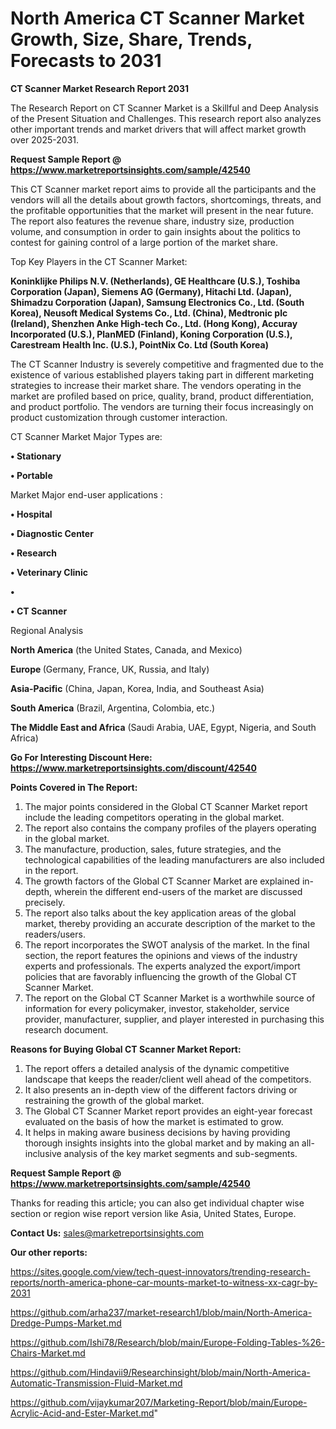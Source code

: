# North America CT Scanner Market Growth, Size, Share, Trends, Forecasts to 2031

<strong>CT Scanner Market Research Report 2031</strong>

The Research Report on CT Scanner Market is a Skillful and Deep Analysis of the Present Situation and Challenges. This research report also analyzes other important trends and market drivers that will affect market growth over 2025-2031.

<strong>Request Sample Report @ <a href=https://www.marketreportsinsights.com/sample/42540>https://www.marketreportsinsights.com/sample/42540</a></strong>

This CT Scanner market report aims to provide all the participants and the vendors will all the details about growth factors, shortcomings, threats, and the profitable opportunities that the market will present in the near future. The report also features the revenue share, industry size, production volume, and consumption in order to gain insights about the politics to contest for gaining control of a large portion of the market share.

Top Key Players in the CT Scanner Market:

<strong>Koninklijke Philips N.V. (Netherlands), GE Healthcare (U.S.), Toshiba Corporation (Japan), Siemens AG (Germany), Hitachi Ltd. (Japan), Shimadzu Corporation (Japan), Samsung Electronics Co., Ltd. (South Korea), Neusoft Medical Systems Co., Ltd. (China), Medtronic plc (Ireland), Shenzhen Anke High-tech Co., Ltd. (Hong Kong), Accuray Incorporated (U.S.), PlanMED (Finland), Koning Corporation (U.S.), Carestream Health Inc. (U.S.), PointNix Co. Ltd (South Korea)</strong>

The CT Scanner Industry is severely competitive and fragmented due to the existence of various established players taking part in different marketing strategies to increase their market share. The vendors operating in the market are profiled based on price, quality, brand, product differentiation, and product portfolio. The vendors are turning their focus increasingly on product customization through customer interaction.

CT Scanner Market Major Types are:

<strong>•  Stationary

•  Portable</strong>

Market Major end-user applications :

<strong>•  Hospital

•  Diagnostic Center

•  Research

•  Veterinary Clinic

•  

•  CT Scanner</strong>

Regional Analysis

</u><strong><b>North America</b></strong> (the United States, Canada, and Mexico)

<strong><b>Europe </b></strong>(Germany, France, UK, Russia, and Italy)

<strong><b>Asia-Pacific</b></strong> (China, Japan, Korea, India, and Southeast Asia)

<strong><b>South America</b></strong> (Brazil, Argentina, Colombia, etc.)

<strong><b>The Middle East and Africa</b></strong> (Saudi Arabia, UAE, Egypt, Nigeria, and South Africa)

<strong>Go For Interesting Discount Here: <a href=https://www.marketreportsinsights.com/discount/42540>https://www.marketreportsinsights.com/discount/42540</a></strong>

<strong>Points Covered in The Report:</strong>
<ol>
  <li>The major points considered in the Global CT Scanner Market report include the leading competitors operating in the global market.</li>
  <li>The report also contains the company profiles of the players operating in the global market.</li>
  <li>The manufacture, production, sales, future strategies, and the technological capabilities of the leading manufacturers are also included in the report.</li>
  <li>The growth factors of the Global CT Scanner Market are explained in-depth, wherein the different end-users of the market are discussed precisely.</li>
  <li>The report also talks about the key application areas of the global market, thereby providing an accurate description of the market to the readers/users.</li>
  <li>The report incorporates the SWOT analysis of the market. In the final section, the report features the opinions and views of the industry experts and professionals. The experts analyzed the export/import policies that are favorably influencing the growth of the Global CT Scanner Market.</li>
  <li>The report on the Global CT Scanner Market is a worthwhile source of information for every policymaker, investor, stakeholder, service provider, manufacturer, supplier, and player interested in purchasing this research document.</li>
</ol>
<strong>Reasons for Buying Global CT Scanner Market Report:</strong>

<ol>
  <li>The report offers a detailed analysis of the dynamic competitive landscape that keeps the reader/client well ahead of the competitors.</li>
  <li>It also presents an in-depth view of the different factors driving or restraining the growth of the global market.</li>
  <li>The Global CT Scanner Market report provides an eight-year forecast evaluated on the basis of how the market is estimated to grow.</li>
  <li>It helps in making aware business decisions by having providing thorough insights insights into the global market and by making an all-inclusive analysis of the key market segments and sub-segments.</li>
</ol>
<strong>Request Sample Report @ <a href=https://www.marketreportsinsights.com/sample/42540>https://www.marketreportsinsights.com/sample/42540</a></strong>


Thanks for reading this article; you can also get individual chapter wise section or region wise report version like Asia, United States, Europe.

<strong>Contact Us:</strong>
sales@marketreportsinsights.com

<strong>Our other reports:</strong>

<a href=https://sites.google.com/view/tech-quest-innovators/trending-research-reports/north-america-phone-car-mounts-market-to-witness-xx-cagr-by-2031>https://sites.google.com/view/tech-quest-innovators/trending-research-reports/north-america-phone-car-mounts-market-to-witness-xx-cagr-by-2031</a>

<a href=https://github.com/arha237/market-research1/blob/main/North-America-Dredge-Pumps-Market.md>https://github.com/arha237/market-research1/blob/main/North-America-Dredge-Pumps-Market.md</a>

<a href=https://github.com/Ishi78/Research/blob/main/Europe-Folding-Tables-%26-Chairs-Market.md>https://github.com/Ishi78/Research/blob/main/Europe-Folding-Tables-%26-Chairs-Market.md</a>

<a href=https://github.com/Hindavii9/Researchinsight/blob/main/North-America-Automatic-Transmission-Fluid-Market.md>https://github.com/Hindavii9/Researchinsight/blob/main/North-America-Automatic-Transmission-Fluid-Market.md</a>

<a href=https://github.com/vijaykumar207/Marketing-Report/blob/main/Europe-Acrylic-Acid-and-Ester-Market.md>https://github.com/vijaykumar207/Marketing-Report/blob/main/Europe-Acrylic-Acid-and-Ester-Market.md</a>"
